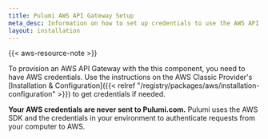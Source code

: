 ```yaml
---
title: Pulumi AWS API Gateway Setup
meta_desc: Information on how to set up credentials to use the AWS API Gateway component.
layout: installation
---
```


{{< aws-resource-note >}}

To provision an AWS API Gateway with the this component, you need to have AWS credentials. Use the instructions on the AWS Classic Provider's [Installation & Configuration]({{< relref "/registry/packages/aws/installation-configuration" >}}) to get credentials if needed.

**Your AWS credentials are never sent to Pulumi.com.** Pulumi uses the AWS SDK and the credentials in your environment to authenticate requests from your computer to AWS.
